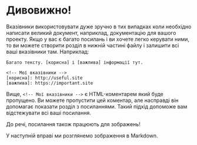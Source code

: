 # Дивовижно!

Вказівники використовувати дуже зручно в тих випадках коли необхідно написати великий документ, наприклад, документацію для вашого проекту. Якщо у вас є багато посилань і ви хочете легко керувати ними, то ви можете створити розділ в нижній частині файлу і залишити всі ваші вказівники там. Наприклад:

    Багато тексту. [корисна] і [важлива] інформації тут.

    <!-- Мої вказівники -->
    [корисна]: http://useful.site
    [важлива]: https://important.site

Вище, `<!-- Мої вказівники -->` є HTML-коментарем який буде пропущено. Ви можете пропустити цей коментар, але насправді він допомагає показати розділ з посиланнями. Такий підхід допоможе вам відстежувати всі ваші посилання.

До речі, посилання також працюють для зображень!

У наступній вправі ми розглянемо зображення в Markdown.
